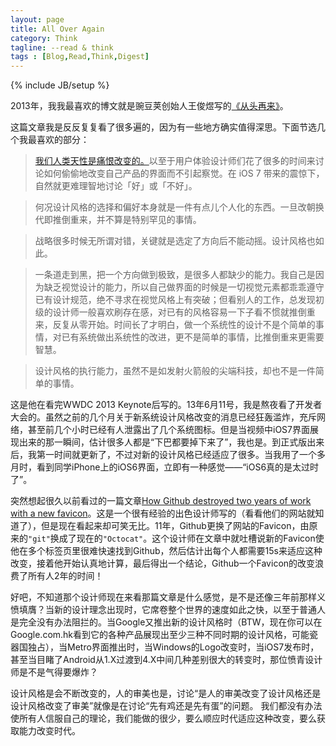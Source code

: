 ```yaml
---
layout: page
title: All Over Again
category: Think
tagline: --read & think
tags : [Blog,Read,Think,Digest]
---
```

{% include JB/setup %}

2013年，我我最喜欢的博文就是豌豆荚创始人王俊煜写的[《从头再来》](http://blog.wangjunyu.net/1144)。

这篇文章我是反反复复看了很多遍的，因为有一些地方确实值得深思。下面节选几个我最喜欢的部分：

>[我们人类天性是痛恨改变的。](http://www.nngroup.com/articles/fresh-vs-familiar-aggressive-redesign/)以至于用户体验设计师们花了很多的时间来讨论如何偷偷地改变自己产品的界面而不引起察觉。在 iOS 7 带来的震惊下，自然就更难理智地讨论「好」或「不好」。

>何况设计风格的选择和偏好本身就是一件有点儿个人化的东西。一旦改朝换代即推倒重来，并不算是特别罕见的事情。

>战略很多时候无所谓对错，关键就是选定了方向后不能动摇。设计风格也如此。

>一条道走到黑，把一个方向做到极致，是很多人都缺少的能力。我自己是因为缺乏视觉设计的能力，所以自己做界面的时候是一切视觉元素都乖乖遵守已有设计规范，绝不寻求在视觉风格上有突破；但看别人的工作，总发现初级的设计师一般喜欢刷存在感，对已有的风格容易一下子看不惯就推倒重来，反复从零开始。时间长了才明白，做一个系统性的设计不是个简单的事情，对已有系统做出系统性的改进，更不是简单的事情，比推倒重来更需要智慧。

>设计风格的执行能力，虽然不是如发射火箭般的尖端科技，却也不是一件简单的事情。

这是他在看完WWDC 2013 Keynote后写的。13年6月11号，我是熬夜看了开发者大会的。虽然之前的几个月关于新系统设计风格改变的消息已经狂轰滥炸，充斥网络，甚至前几个小时已经有人泄露出了几个系统图标。但是当视频中iOS7界面展现出来的那一瞬间，估计很多人都是“下巴都要掉下来了”，我也是。到正式版出来后，我第一时间就更新了，不过对新的设计风格已经适应了很多。当我用了一个多月时，看到同学iPhone上的iOS6界面，立即有一种感觉——“iOS6真的是太过时了”。

突然想起很久以前看过的一篇文章[How Github destroyed two years of work with a new favicon](http://blog.nyaruka.com/how-github-destroyed-two-years-of-work-with-a)。这是一个很有经验的出色设计师写的（看看他们的网站就知道了），但是现在看起来却可笑无比。11年，Github更换了网站的Favicon，由原来的`"git"`换成了现在的`"Octocat"`。这个设计师在文章中就吐槽说新的Favicon使他在多个标签页里很难快速找到Github，然后估计出每个人都需要15s来适应这种改变，接着他开始认真地计算，最后得出一个结论，Github一个Favicon的改变浪费了所有人2年的时间！

好吧，不知道那个设计师现在来看那篇文章是什么感觉，是不是还像三年前那样义愤填膺？当新的设计理念出现时，它席卷整个世界的速度如此之快，以至于普通人是完全没有办法阻拦的。当Google又推出新的设计风格时（BTW，现在你可以在Google.com.hk看到它的各种产品展现出至少三种不同时期的设计风格，可能瓷器国独占），当Metro界面推出时，当Windows的Logo改变时，当iOS7发布时，甚至当目睹了Android从1.X过渡到4.X中间几种差别很大的转变时，那位愤青设计师是不是气得要爆炸？

设计风格是会不断改变的，人的审美也是，讨论“是人的审美改变了设计风格还是设计风格改变了审美”就像是在讨论“先有鸡还是先有蛋”的问题。
我们都没有办法使所有人信服自己的理论，我们能做的很少，要么顺应时代适应这种改变，要么获取能力改变时代。